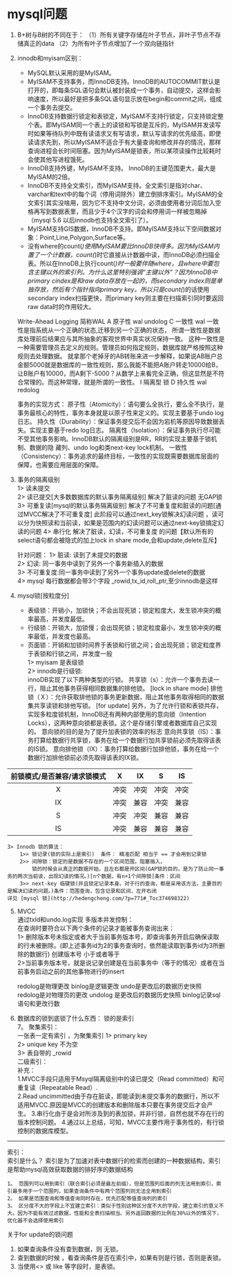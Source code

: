 # mysql问题
1. B+树与B树的不同在于：
   （1）所有关键字存储在叶子节点，非叶子节点不存储真正的data
   （2）为所有叶子节点增加了一个双向链指针
2. innodb和myisam区别：  
   - MySQL默认采用的是MyISAM。 
   - MyISAM不支持事务，而InnoDB支持。InnoDB的AUTOCOMMIT默认是打开的，即每条SQL语句会默认被封装成一个事务，自动提交，这样会影响速度，所以最好是把多条SQL语句显示放在begin和commit之间，组成一个事务去提交。
   - InnoDB支持数据行锁定和表锁定，MyISAM不支持行锁定，只支持锁定整个表。即MyISAM同一个表上的读锁和写锁是互斥的，MyISAM并发读写时如果等待队列中既有读请求又有写请求，默认写请求的优先级高，即使读请求先到，所以MyISAM不适合于有大量查询和修改并存的情况，那样查询进程会长时间阻塞。因为MyISAM是锁表，所以某项读操作比较耗时会使其他写进程饿死。
   - InnoDB支持外键，MyISAM不支持。 InnoDB的主键范围更大，最大是MyISAM的2倍。
   - InnoDB不支持全文索引，而MyISAM支持。全文索引是指对char、varchar和text中的每个词（停用词除外）建立倒排序索引。MyISAM的全文索引其实没啥用，因为它不支持中文分词，必须由使用者分词后加入空格再写到数据表里，而且少于4个汉字的词会和停用词一样被忽略掉（mysql 5.6 以后innodb也支持全文索引了）。
   - MyISAM支持GIS数据，InnoDB不支持。即MyISAM支持以下空间数据对象：Point,Line,Polygon,Surface等。
   - 没有where的count(*)使用MyISAM要比InnoDB快得多。因为MyISAM内置了一个计数器，count(*)时它直接从计数器中读，而InnoDB必须扫描全表。所以在InnoDB上执行count(*)时一般要伴随where，且where中要包含主键以外的索引列。为什么这里特别强调“主键以外”？因为InnoDB中primary
     cindex是和raw data存放在一起的，而secondary
     index则是单独存放，然后有个指针指向primary
     key。所以只是count(*)的话使用secondary index扫描更快，而primary
     key则主要在扫描索引同时要返回raw data时的作用较大。
    
    
    Write-Ahead Logging 简称WAL
    A 原子性 wal undolog
    C 一致性 wal  一致性是指系统从一个正确的状态,迁移到另一个正确的状态，
                    所谓⼀致性是数据库处理前后结果应与其所抽象的客观世界中真实状况保持⼀致。
                    这种⼀致性是⼀种需要管理员去定义的规则。管理员如何指定规则，数据库就严格按照这种规则去处理数据。
                    就拿那个⽼掉⽛的AB转账来进⼀步解释，如果说AB账户总⾦额5000就是数据库的⼀致性规则，那么我能不能把A账户转⾛10000给B，
                    让B账户有10000，⽽A剩下-5000？从数学上来看完全正确，但这显然是不符合常理的。⽽这种常理，就是所谓的⼀致性。
    I 隔离型 锁
    D 持久性 wal  redolog
    
    事务的实现方式：
    原子性（Atomicity）：语句要么全执行，要么全不执行，是事务最核心的特性，事务本身就是以原子性来定义的。实现主要基于undo   log日志。
    持久性（Durability）：保证事务提交后不会因为宕机等原因导致数据丢失。实现主要基于redo log日志。
    隔离性（Isolation）：保证事务执行尽可能不受其他事务影响。InnoDB默认的隔离级别是RR，RR的实现主要基于锁机制、数据的隐   藏列、undo log和类next-key lock机制。
    一致性（Consistency）：事务追求的最终目标，一致性的实现既需要数据库层面的保障，也需要应用层面的保障。

3. 事务的隔离级别   
   1> 读未提交  
   2> 读已提交[大多数数据库的默认事务隔离级别] 解决了脏读的问题 无GAP锁  
   3> 可重复读[mysql的默认事务隔离级别]
   解决了不可重复度和脏读的问题[通过MVCC解决了不可重复度]
   此阶段可以通过next_key锁解决幻读问题  ，读可以分为快照读和当前读，如果是范围内的幻读问题可以通过next-key锁搞定幻读的问题
   4> 串行化 解决了脏读，幻读，不可重复度 的问题【默认所有的select语句都会被隐式的加上lock in share mode,会和update,delete互斥】  
   
   针对问题： 1> 脏读: 读到了未提交的数据  
   2> 幻读: 同一事务中读到了另外一个事务新插入的数据  
   3> 不可重复度:同一事务中读到了另外一个事务update或delete的数据  
   4> mysql 每行数据都会带3个字段 _rowid,tx_id,roll_ptr,至少innodb是这样
4. mysql锁[按粒度分]
    * 表级锁：开销小，加锁快；不会出现死锁；锁定粒度大，发生锁冲突的概率最高，并发度最低。
    * 行级锁：开销大，加锁慢；会出现死锁；锁定粒度最小，发生锁冲突的概率最低，并发度也最高。
    * 页面锁：开销和加锁时间界于表锁和行锁之间；会出现死锁；锁定粒度界于表锁和行锁之间，并发度一般  
    1> myisam 是表级锁  
    2> innodb是行级锁:  
     innoDB实现了以下两种类型的行锁。
     共享锁（s）：允许一个事务去读一行，阻止其他事务获得相同数据集的排他锁。 [lock in share mode]
     排他锁（Ｘ）：允许获取排他锁的事务更新数据，阻止其他事务取得相同的数据集共享读锁和排他写锁。 [for update]
     另外，为了允许行锁和表锁共存，实现多粒度锁机制，InnoDB还有两种内部使用的意向锁（Intention Locks），这两种意向锁都是表锁。这个是存储引擎或者数据库自己实现的。
     意向锁的目的是为了提升加表锁的效率的标志
     意向共享锁（IS）：事务打算给数据行共享锁，事务在给一个数据行加共享锁前必须先取得该表的IS锁。
     意向排他锁（IX）：事务打算给数据行加排他锁，事务在给一个数据行加排他锁前必须先取得该表的IX锁。  

 | 前锁模式/是否兼容/请求锁模式 | X | IX | S | IS |
 | :--: | :--: | :--: | :--: | :--: |
 | X | 冲突 | 冲突 | 冲突 | 冲突 |
 | IX | 冲突 | 兼容 | 冲突 | 兼容 |
 | S | 冲突 | 冲突 | 兼容 | 兼容 |
 | IS | 冲突 | 兼容 | 兼容 | 兼容 |  
    3> Innodb 锁的算法：   
        1>> 锁记录(锁的实际上是索引)  条件： 精准匹配 相当于 == 才会用到记录锁  
        2>> 间隙锁：锁定的是数据不存在的一个区间范围，阻塞插入，
            锁的时候会从真正的数据开始，且左右都是开区间(GAP锁的目的，是为了防止同一事务的两次当前读，出现幻读的情况。)[n个数据，有n+1个间隙锁]条件：区间  
        3>> next-key 临键锁(并且锁定记录本身。对于行的查询，都是采用该方法，主要目的是解决幻读的问题。)条件：范围查询，包含记录和区间，左开右闭     
    详见 [mysql 锁](http://hedengcheng.com/?p=771#_Toc374698322)  
5. MVCC   
   通过txId和undo.log实现
   多版本并发控制：   
   在查询时要符合以下两个条件的记录才能被事务查询出来：  
   1>
   删除版本号未指定或者大于当前事务版本号，即查询事务开启后确保读取的行未被删除。(即上述事务id为2的事务查询时，依然能读取到事务id为3所删除的数据行)
   创建版本号 小于或者等于  
   2>当前事务版本号，就是说记录创建是在当前事务中（等于的情况）或者在当前事务启动之前的其他事物进行的insert
   
   
   redolog是物理更改 binlog是逻辑更改 undo是更改后的数据历史快照
   redolog是对物理页的更改
   undolog 是更改后的数据历史快照
   binlog记录sql语句和更改行数
   
   
     
6. 数据库的锁到底锁了什么东西：
     锁的是索引   
7。 聚集索引：  
    一张表一定有索引 ，为聚集索引 
    1> primary key   
    2> unique key 不为空  
    3> 表自带的 _rowid    
    二级索引：     
补充：   
1.MVCC手段只适用于Msyql隔离级别中的读已提交（Read committed）和可重复读（Repeatable Read）.  
2.Read uncimmitted由于存在脏读，即能读到未提交事务的数据行，所以不适用MVCC.原因是MVCC的创建版本和删除版本只要在事务提交后才会产生。
3.串行化由于是会对所涉及到的表加锁，并非行锁，自然也就不存在行的版本控制问题。
4.通过以上总结，可知，MVCC主要作用于事务性的，有行锁控制的数据库模型。

------------------------------------------------------------------------------------------------------------------------------------------------------------------
索引：  
    索引是什么？ 索引是为了加速对表中数据行的检索而创建的一种数据结构，索引是帮助mysql高效获取数据的排好序的数据结构
    
    1。 范围列可以用到索引（联合索引必须是最左前缀），但是范围列后面的列无法用到索引，索引最多用于一个范围列，如果查询条件中有两个范围列则无法全用到索引   
    2。 如果是范围查询和等值查询同时存在，优先匹配等值查询列的索引
    3。 区分度不大的字段上不宜建立索引：类似于性别这种区分度不大的字段，建立索引的意义不大。因为不能有效过滤数据，性能和全表扫描相当。另外返回数据的比例在30%以外的情况下，优化器不会选择使用索引
    
关于for update的锁问题
1. 如果查询条件没有查到数据，则 无锁。
2. 查到数据的时候 ，看查询条件是否在索引中，如果有则是行锁，否则是表锁。
3. 当使用<> 或 like 等字段时，是表锁。


